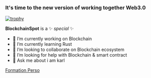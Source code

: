 ### It's time to the new version of working together Web3.0 ### 

[![trophy](https://github-profile-trophy.vercel.app/?username=BlockchainSpot&theme=onedark)](https://github.com/ryo-ma/github-profile-trophy)


**BlockchainSpot** is a ✨ _special_ ✨ 


- 🔭 I’m currently working on Blockchain
- 🌱 I’m currently learning Rust
- 👯 I’m looking to collaborate on Blockchain ecosystem
- 🤔 I’m looking for help with Blockchain & smart contract
- 💬 Ask me about i am karl



[Formation Perso](https://github.com/BlockchainSpot)

